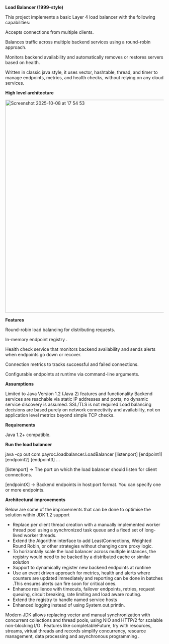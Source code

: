 ******Load Balancer (1999-style)******

This project implements a basic Layer 4 load balancer with the following capabilities:

Accepts connections from multiple clients.

Balances traffic across multiple backend services using a round-robin approach.

Monitors backend availability and automatically removes or restores servers based on health.

Written in classic java style, it uses vector, hashtable, thread, and timer to manage endpoints, metrics, and health
checks, without relying on any cloud services.

****High level architecture****

<img width="850" height="675" alt="Screenshot 2025-10-08 at 17 54 53" src="https://github.com/user-attachments/assets/c8e5d40a-dda3-4b04-bcb1-c73df4b9b872" />

****Features****

Round-robin load balancing for distributing requests.

In-memory endpoint registry .

Health check service that monitors backend availability and sends alerts when endpoints go down or recover.

Connection metrics to tracks successful and failed connections.

Configurable endpoints at runtime via command-line arguments.

****Assumptions****

Limited to Java Version 1.2 (Java 2) features and functionality
Backend services are reachable via static IP addresses and ports; no dynamic service discovery is assumed.
SSL/TLS is not required 
Load balancing decisions are based purely on network connectivity and availability, not on application level metrics beyond simple TCP checks.

****Requirements****

Java 1.2+ compatible.

****Run the load balancer****

java -cp out com.payroc.loadbalancer.LoadBalancer [listenport] [endpoint1] [endpoint2] [endpoint3] ...

[listenport] → The port on which the load balancer should listen for client connections.

[endpointX] → Backend endpoints in host:port format. You can specify one or more endpoints.

****Architectural improvements****

Below are some of the improvements that can be done to optimise the solution within JDK 1.2 support

- Replace per client thread creation with a manually implemented worker thread pool using a synchronized task queue and
  a fixed set of long-lived worker threads.
- Extend the Algorithm interface to add LeastConnections, Weighted Round Robin, or other strategies without changing
  core proxy logic.
- To horizontally scale the load balancer across multiple instances, the registry would need to be backed by a distributed cache or similar solution
- Support to dynamically register new backend endpoints at runtime
- Use an event driven approach for metrics, health and alerts where counters are updated immediately and reporting can
  be done in batches .This ensures alerts can fire soon for critical ones.
- Enhance resilience with timeouts, failover endpoints, retries, request queuing, circuit breaking, rate limiting and
  load aware routing.
- Extend the registry to handle named service hosts
- Enhanced logging instead of using System.out.println.

Modern JDK allows replacing vector and manual synchronization with concurrent collections and thread pools, using NIO and HTTP/2 for scalable non-blocking I/O . Features like  completableFuture, try with resources, streams, virtual threads and records simplify concurrency, resource management, data processing and asynchronous programming .


